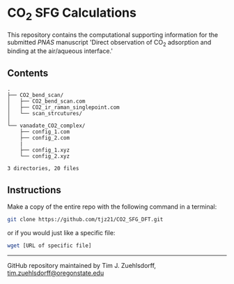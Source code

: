 # CO<sub>2</sub> SFG Calculations

This repository contains the computational supporting information for the submitted *PNAS* manuscript 'Direct observation of CO<sub>2</sub> adsorption and binding at the air/aqueous interface.'


## Contents
```
.
├── CO2_bend_scan/
│   ├── CO2_bend_scan.com
│   ├── CO2_ir_raman_singlepoint.com
│   └── scan_strcutures/
│   
└── vanadate_CO2_complex/
    ├── config_1.com
    ├── config_2.com
    |
    ├── config_1.xyz
    └── config_2.xyz

3 directories, 20 files
```
## Instructions

Make a copy of the entire repo with the following command in a terminal:
```bash
git clone https://github.com/tjz21/CO2_SFG_DFT.git
```

or if you would just like a specific file:
```bash
wget [URL of specific file]
```


---
GitHub repository maintained by Tim J. Zuehlsdorff, tim.zuehlsdorff@oregonstate.edu

